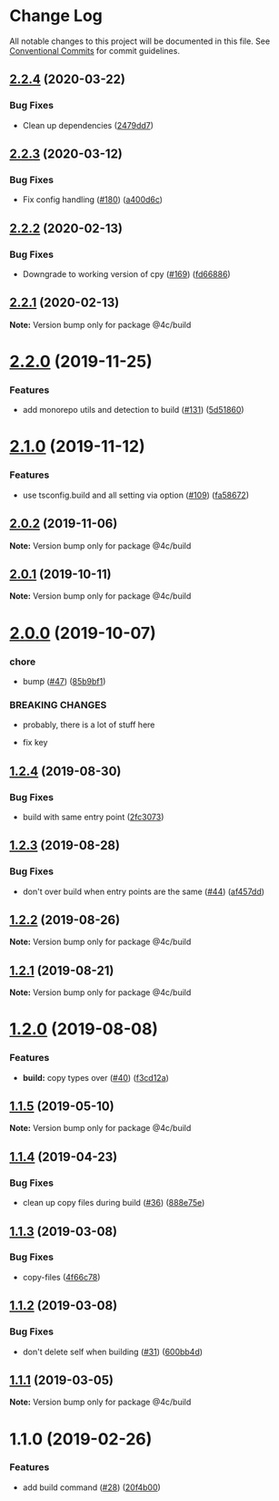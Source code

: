 # Change Log

All notable changes to this project will be documented in this file.
See [Conventional Commits](https://conventionalcommits.org) for commit guidelines.

## [2.2.4](https://github.com/4Catalyzer/build/compare/@4c/build@2.2.3...@4c/build@2.2.4) (2020-03-22)


### Bug Fixes

* Clean up dependencies ([2479dd7](https://github.com/4Catalyzer/build/commit/2479dd743fbff67cbdb6a79f70dd3bdd00518003))





## [2.2.3](https://github.com/4Catalyzer/build/compare/@4c/build@2.2.2...@4c/build@2.2.3) (2020-03-12)


### Bug Fixes

* Fix config handling ([#180](https://github.com/4Catalyzer/build/issues/180)) ([a400d6c](https://github.com/4Catalyzer/build/commit/a400d6ca0b3ee133a8d2d33e5c0224cb10b0c19c))





## [2.2.2](https://github.com/4Catalyzer/build/compare/@4c/build@2.2.1...@4c/build@2.2.2) (2020-02-13)


### Bug Fixes

* Downgrade to working version of cpy ([#169](https://github.com/4Catalyzer/build/issues/169)) ([fd66886](https://github.com/4Catalyzer/build/commit/fd66886e3eb5fb8fbbd84513a7d6c73694cb05a8))





## [2.2.1](https://github.com/4Catalyzer/build/compare/@4c/build@2.2.0...@4c/build@2.2.1) (2020-02-13)

**Note:** Version bump only for package @4c/build





# [2.2.0](https://github.com/4Catalyzer/build/compare/@4c/build@2.1.0...@4c/build@2.2.0) (2019-11-25)


### Features

* add monorepo utils and detection to build ([#131](https://github.com/4Catalyzer/build/issues/131)) ([5d51860](https://github.com/4Catalyzer/build/commit/5d51860d3b2a5dd5ba27714e9fe84159243e0019))





# [2.1.0](https://github.com/4Catalyzer/build/compare/@4c/build@2.0.2...@4c/build@2.1.0) (2019-11-12)


### Features

* use tsconfig.build and all setting via option ([#109](https://github.com/4Catalyzer/build/issues/109)) ([fa58672](https://github.com/4Catalyzer/build/commit/fa5867232fd51d063f4e39fe4cc1a0c5034ac4d5))





## [2.0.2](https://github.com/4Catalyzer/build/compare/@4c/build@2.0.1...@4c/build@2.0.2) (2019-11-06)

**Note:** Version bump only for package @4c/build





## [2.0.1](https://github.com/4Catalyzer/build/compare/@4c/build@2.0.0...@4c/build@2.0.1) (2019-10-11)

**Note:** Version bump only for package @4c/build





# [2.0.0](https://github.com/4Catalyzer/build/compare/@4c/build@1.2.4...@4c/build@2.0.0) (2019-10-07)


### chore

* bump ([#47](https://github.com/4Catalyzer/build/issues/47)) ([85b9bf1](https://github.com/4Catalyzer/build/commit/85b9bf1))


### BREAKING CHANGES

* probably, there is a lot of stuff here

* fix key





## [1.2.4](https://github.com/4Catalyzer/build/compare/@4c/build@1.2.3...@4c/build@1.2.4) (2019-08-30)


### Bug Fixes

* build with same entry point ([2fc3073](https://github.com/4Catalyzer/build/commit/2fc3073))





## [1.2.3](https://github.com/4Catalyzer/build/compare/@4c/build@1.2.2...@4c/build@1.2.3) (2019-08-28)


### Bug Fixes

* don't over build when entry points are the same ([#44](https://github.com/4Catalyzer/build/issues/44)) ([af457dd](https://github.com/4Catalyzer/build/commit/af457dd))





## [1.2.2](https://github.com/4Catalyzer/build/compare/@4c/build@1.2.1...@4c/build@1.2.2) (2019-08-26)

**Note:** Version bump only for package @4c/build





## [1.2.1](https://github.com/4Catalyzer/build/compare/@4c/build@1.2.0...@4c/build@1.2.1) (2019-08-21)

**Note:** Version bump only for package @4c/build





# [1.2.0](https://github.com/4Catalyzer/build/compare/@4c/build@1.1.5...@4c/build@1.2.0) (2019-08-08)


### Features

* **build:** copy types over ([#40](https://github.com/4Catalyzer/build/issues/40)) ([f3cd12a](https://github.com/4Catalyzer/build/commit/f3cd12a))





## [1.1.5](https://github.com/4Catalyzer/build/compare/@4c/build@1.1.4...@4c/build@1.1.5) (2019-05-10)

**Note:** Version bump only for package @4c/build





## [1.1.4](https://github.com/4Catalyzer/build/compare/@4c/build@1.1.3...@4c/build@1.1.4) (2019-04-23)


### Bug Fixes

* clean up copy files during build ([#36](https://github.com/4Catalyzer/build/issues/36)) ([888e75e](https://github.com/4Catalyzer/build/commit/888e75e))





## [1.1.3](https://github.com/4Catalyzer/build/compare/@4c/build@1.1.2...@4c/build@1.1.3) (2019-03-08)


### Bug Fixes

* copy-files ([4f66c78](https://github.com/4Catalyzer/build/commit/4f66c78))





## [1.1.2](https://github.com/4Catalyzer/build/compare/@4c/build@1.1.1...@4c/build@1.1.2) (2019-03-08)


### Bug Fixes

* don't delete self when building ([#31](https://github.com/4Catalyzer/build/issues/31)) ([600bb4d](https://github.com/4Catalyzer/build/commit/600bb4d))





## [1.1.1](https://github.com/4Catalyzer/build/compare/@4c/build@1.1.0...@4c/build@1.1.1) (2019-03-05)

**Note:** Version bump only for package @4c/build





# 1.1.0 (2019-02-26)


### Features

* add build command ([#28](https://github.com/4Catalyzer/build/issues/28)) ([20f4b00](https://github.com/4Catalyzer/build/commit/20f4b00))
